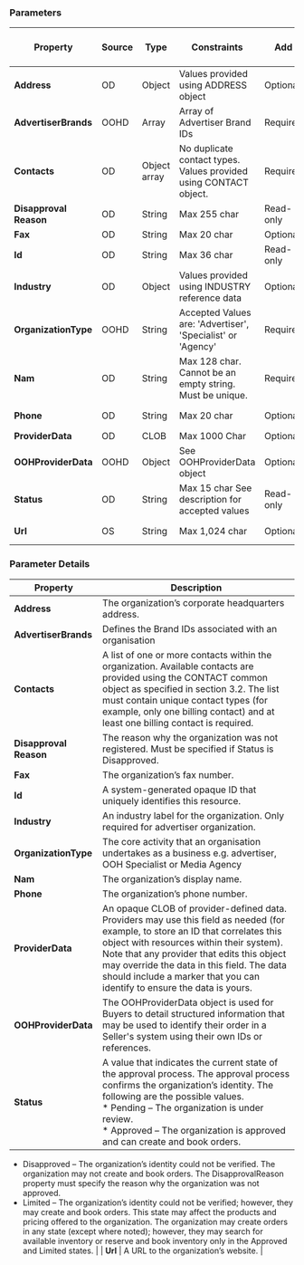 ### Parameters

| Property | Source | Type | Constraints | Add | Update | OOH Supply Side Requirement |
|----------|--------|------|-------------|-----|--------|-----------------------------|
| **Address** | OD | Object | Values provided using ADDRESS object | Optional | Optional | Should support |
| **AdvertiserBrands** | OOHD | Array | Array of Advertiser Brand IDs | Required | Required | Must Support |
| **Contacts** | OD | Object array | No duplicate contact types. Values provided using CONTACT object. | Required | Optional | Must support |
| **Disapproval Reason** | OD | String | Max   255 char | Read-only | Read-only | Must support |
| **Fax** | OD | String | Max 20 char | Optional | Optional | May support |
| **Id** | OD | String | Max 36 char | Read-only | Read-only | Must support |
| **Industry** | OD | Object | Values provided using INDUSTRY reference data | Optional | Optional | May support |
| **OrganizationType** | OOHD | String | Accepted Values are: 'Advertiser', 'Specialist' or 'Agency' | Required | Optional | Must Support |
| **Nam** | OD | String | Max 128 char. Cannot be an empty string. Must be unique. | Required | Optional | Must support |
| **Phone** | OD | String | Max 20 char | Optional | Optional | Should support |
| **ProviderData** | OD | CLOB | Max   1000 Char | Optional | Optional | May support |
| **OOHProviderData** | OOHD | Object | See   OOHProviderData object | Optional | Optional | May support |
| **Status** | OD | String | Max 15 char See description for accepted values | Read-only | Read-only | Must support |
| **Url** | OS | String | Max   1,024 char | Optional | Optional | Should support |

### Parameter Details

| Property | Description |
|----------|-------------|
| **Address** | The organization’s corporate headquarters address. |
| **AdvertiserBrands** | Defines the Brand IDs associated with an organisation |
| **Contacts** | A list of one or more contacts within the organization. Available contacts are provided using the CONTACT common object as specified in section 3.2. The list must contain unique contact types (for example, only one billing contact) and at least one billing contact is required. |
| **Disapproval Reason** | The reason why the organization was not registered. Must be specified if Status is Disapproved. |
| **Fax** | The organization’s fax number. |
| **Id** | A system-generated opaque ID that uniquely identifies this resource. |
| **Industry** | An industry label for the organization.    Only required for advertiser organization. |
| **OrganizationType** | The core activity that an organisation undertakes as a business e.g. advertiser, OOH Specialist or Media Agency |
| **Nam** | The organization’s display name. |
| **Phone** | The organization’s phone number. |
| **ProviderData** | An opaque CLOB of provider-defined data. Providers may use this field as needed (for example, to store an ID that correlates this object with resources   within their system). Note that any provider that edits this object may override the data in this field. The data should include a marker that you can identify to ensure the data is yours. |
| **OOHProviderData** | The OOHProviderData object is used for Buyers to detail structured information that may be used to identify their order in a Seller's system using their own IDs or references. |
| **Status** | A value that indicates the current state of the approval process. The approval process confirms the organization’s identity. The following are the possible values. <br />* Pending – The organization is under review. <br />* Approved – The organization is approved and can create and book  orders. 
* Disapproved – The organization’s identity could not be verified. The organization may not create and book orders. The DisapprovalReason property must specify the reason why the organization was not approved. 
* Limited – The organization’s identity could not be verified; however, they may create and book orders. This state may affect the products and pricing offered to the organization. The organization may create orders in any state (except where noted); however, they may search for available inventory or reserve and book inventory only in the Approved and Limited states. |
| **Url** | A URL to the organization’s website. |